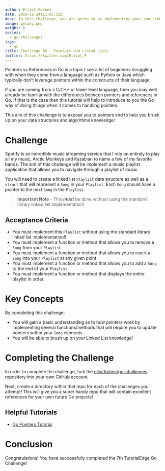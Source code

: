 ```yaml
---
author: Elliot Forbes
date: 2019-11-24T11:05:52Z
desc: In this Challenge, you are going to be implementing your own Linked Lists and learning the fundamentals of pointers in the Go programming language!
image: golang.png
weight: 6
series:
  - go-challenges
tags:
  - go
title: Challenge 06 - Pointers and Linked Lists
twitter: https://twitter.com/Elliot_F
---
```


Pointers vs References in Go is a topic I see a lot of beginners struggling with when they come from a language such as Python or Java which typically don't leverage pointers within the constructs of their language.

If you are coming from a C/C++ or lower level language, then you may well already be familiar with the differences between pointers and references in Go. If that is the case then this tutorial will help to introduce to you the Go way of doing things when it comes to handling pointers.

This aim of this challenge is to expose you to pointers and to help you brush up on your data structures and algorithms knowledge! 

# Challenge

Spotify is an incredible music streaming service that I rely on entirely to play all my music, Arctic Monkeys and Kasabian to name a few of my favorite bands. The aim of this challenge will be implement a music playlist application that allows you to navigate through a playlist of music. 

You will need to create a linked list `Playlist` data structure as well as a `struct` that will represent a `Song` in your `Playlist`. Each `Song` should have a pointer to the next `Song` in the `Playlist`.

> **Important Note** - This **_must_** be done without using the standard library linked list implementation!

## Acceptance Criteria

* You must implement this `Playlist` without using the standard library linked list implementation!!
* You must implement a function or method that allows you to remove a `Song` from your `Playlist`
* You must implement a function or method that allows you to insert a `Song` into your `Playlist` at any given point
* You must implement a function or method that allows you to add a `Song` to the end of your `Playlist`
* You must implement a function or method that displays the entire playlist in order.

# Key Concepts

By completing this challenge:

* You will gain a basic understanding as to how pointers work by implementing several functions/methods that will require you to update pointers within your `Song` elements
* You will be able to brush up on your Linked List knowledge!

# Completing the Challenge

In order to complete the challenge, fork the [elliotforbes/go-challenges](https://github.com/elliotforbes/go-challenges) repository into your own GitHub account.

Next, create a directory within that repo for each of the challenges you attempt! This will give you a super handy repo that will contain excellent references for your own future Go projects!

## Helpful Tutorials

* [Go Pointers Tutorial](/golang/go-pointers-tutorial/)

# Conclusion

Congratulations! You have successfully completed the 7th TutorialEdge Go Challenge!